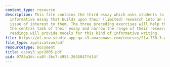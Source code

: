 ```yaml
---
content_type: resource
description: This file contains the third essay which asks students to write a ten-page
  informative essay that builds upon their (limited) research into an environmental
  issue of interest to them. The three preceding exercises will help them identify
  the central task of their essay and narrow the range of their research. The associated
  readings will provide models for this kind of informative writing.
file: https://ol-ocw-studio-app-qa.s3.amazonaws.com/courses/21w-730-3-writing-and-the-environment-spring-2005/0788a3dcca8f3bc749542645847fd14f_essay3_spr2005.pdf
file_type: application/pdf
resourcetype: Document
title: essay3_spr2005.pdf
uid: 0788a3dc-ca8f-3bc7-4954-2645847fd14f
---
```

